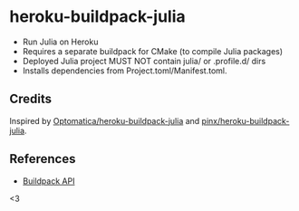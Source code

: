 heroku-buildpack-julia
======================
* Run Julia on Heroku
* Requires a separate buildpack for CMake (to compile Julia packages)
* Deployed Julia project MUST NOT contain julia/ or .profile.d/ dirs
* Installs dependencies from Project.toml/Manifest.toml.

Credits
-------
Inspired by [Optomatica/heroku-buildpack-julia][0] and
[pinx/heroku-buildpack-julia][1].

References
----------
* [Buildpack API](https://devcenter.heroku.com/articles/buildpack-api)

[0]: https://github.com/Optomatica/heroku-buildpack-julia
[1]: https://github.com/pinx/heroku-buildpack-julia

<3
